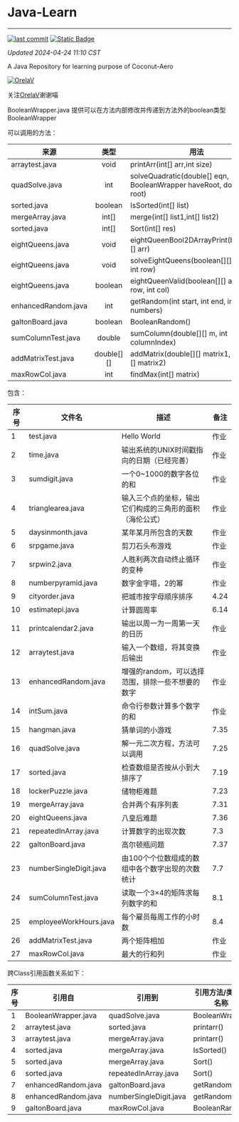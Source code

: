 # Java-Learn

------------------------------------------------------------------------

[![last commit](https://img.shields.io/github/last-commit/Coconut-Aero/JavaLearn)](https://github.com/Coconut-Aero/JavaLearn/commits/master)
[![Static Badge](https://img.shields.io/badge/Coconut-Aero-blue)](https://github.com/Coconut-Aero)


_Updated 2024-04-24 11:10 CST_

A Java Repository for learning purpose of Coconut-Aero


[![OrelaV](https://i2.hdslb.com/bfs/face/d812a48f1ca84d4f60a112dc31ba65546a787a76.jpg@240w_240h_1c_1s_!web-avatar-space-header.avif "@OrelaV")](https://space.bilibili.com/3546375738361934)

关注[OrelaV](https://space.bilibili.com/3546375738361934)谢谢喵

BooleanWrapper.java 提供可以在方法内部修改并传递到方法外的boolean类型 BooleanWrapper

可以调用的方法：

| 来源                  |     类型     | 用法                                                                   |
|---------------------|:----------:|----------------------------------------------------------------------|
| arraytest.java      |    void    | printArr(int[] arr,int size)                                         |
| quadSolve.java      |    int     | solveQuadratic(double[] eqn, BooleanWrapper haveRoot, double[] root) |
| sorted.java         |  boolean   | IsSorted(int[] list)                                                 |
| mergeArray.java     |   int[]    | merge(int[] list1,int[] list2)                                       |
| sorted.java         |   int[]    | Sort(int[] res)                                                      |
| eightQueens.java    |    void    | eightQueenBool2DArrayPrint(boolean[][] arr)                          |
| eightQueens.java    |    void    | solveEightQueens(boolean[][] board, int row)                         |
| eightQueens.java    |  boolean   | eightQueenValid(boolean[][] arr,int row, int col)                    |
| enhancedRandom.java |    int     | getRandom(int start, int end, int... numbers)                        |
| galtonBoard.java    |  boolean   | BooleanRandom()                                                      |
| sumColumnTest.java  |   double   | sumColumn(double[][] m, int columnIndex)                             |
| addMatrixTest.java  | double[][] | addMatrix(double[][] matrix1, double[][] matrix2)                    |
| maxRowCol.java      |    int     | findMax(int[] matrix)                                                |

包含：

| 序号 | 文件名                    | 描述                           | 备注   |
|----|------------------------|------------------------------|------|
| 1  | test.java              | Hello World                  | 作业   |
| 2  | time.java              | 输出系统的UNIX时间戳指向的日期（已经完善）      | 作业   |
| 3  | sumdigit.java          | 一个0~1000的数字各位的和              | 作业   |
| 4  | trianglearea.java      | 输入三个点的坐标，输出它们构成的三角形的面积（海伦公式） | 作业   |
| 5  | daysinmonth.java       | 某年某月所包含的天数                   | 作业   |
| 6  | srpgame.java           | 剪刀石头布游戏                      | 作业   |
| 7  | srpwin2.java           | 人胜利两次自动终止循环的变种               | 作业   |
| 8  | numberpyramid.java     | 数字金字塔，2的幂                    | 作业   |
| 9  | cityorder.java         | 把城市按字母顺序排序                   | 4.24 |
| 10 | estimatepi.java        | 计算圆周率                        | 6.14 |
| 11 | printcalendar2.java    | 输出以周一为一周第一天的日历               | 作业   |
| 12 | arraytest.java         | 输入一个数组，将其变换后输出               | 作业   |
| 13 | enhancedRandom.java    | 增强的random，可以选择范围，排除一些不想要的数字  | 作业   |
| 14 | intSum.java            | 命令行参数计算多个数字的和                | 作业   |
| 15 | hangman.java           | 猜单词的小游戏                      | 7.35 |
| 16 | quadSolve.java         | 解一元二次方程，方法可以调用               | 7.25 |
| 17 | sorted.java            | 检查数组是否按从小到大排序了               | 7.19 |
| 18 | lockerPuzzle.java      | 储物柜难题                        | 7.23 |
| 19 | mergeArray.java        | 合并两个有序列表                     | 7.31 |
| 20 | eightQueens.java       | 八皇后难题                        | 7.36 |
| 21 | repeatedInArray.java   | 计算数字的出现次数                    | 7.3  |
| 22 | galtonBoard.java       | 高尔顿瓶问题                       | 7.37 |
| 23 | numberSingleDigit.java | 由100个个位数组成的数组中各个数字出现的次数统计    | 7.7  |
| 24 | sumColumnTest.java     | 读取一个3×4的矩阵求每列数字的和            | 8.1  |
| 25 | employeeWorkHours.java | 每个雇员每周工作的小时数                 | 8.4  |
| 26 | addMatrixTest.java     | 两个矩阵相加                       | 作业   |
| 27 | maxRowCol.java         | 最大的行和列                       | 作业   |

跨Class引用函数关系如下：

| 序号 | 引用自                 | 引用到                    | 引用方法/类型的名称     |
|----|---------------------|------------------------|----------------|
| 1  | BooleanWrapper.java | quadSolve.java         | BooleanWrapper |
| 2  | arraytest.java      | sorted.java            | printarr()     |
| 3  | arraytest.java      | mergeArray.java        | printarr()     |
| 4  | sorted.java         | mergeArray.java        | IsSorted()     |
| 5  | sorted.java         | mergeArray.java        | Sort()         |
| 6  | sorted.java         | repeatedInArray.java   | Sort()         |
| 7  | enhancedRandom.java | galtonBoard.java       | getRandom()    |
| 8  | enhancedRandom.java | numberSingleDigit.java | getRandom()    |
| 9  | galtonBoard.java    | maxRowCol.java         | BooleanRandom  |

